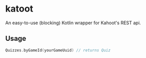 # katoot
An easy-to-use (blocking) Kotlin wrapper for Kahoot's REST api.

## Usage
```kt
Quizzes.byGameId(yourGameUuid) // returns Quiz
```
